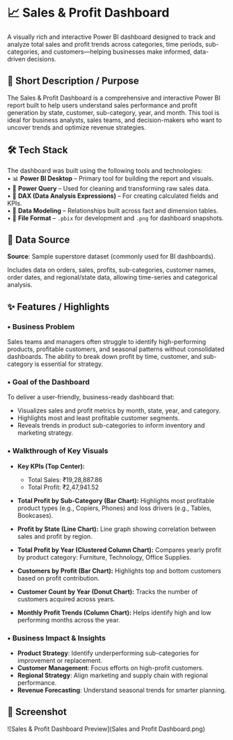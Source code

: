 # 📈 Sales & Profit Dashboard

A visually rich and interactive Power BI dashboard designed to track and analyze total sales and profit trends across categories, time periods, sub-categories, and customers—helping businesses make informed, data-driven decisions.

## 📝 Short Description / Purpose

The Sales & Profit Dashboard is a comprehensive and interactive Power BI report built to help users understand sales performance and profit generation by state, customer, sub-category, year, and month. This tool is ideal for business analysts, sales teams, and decision-makers who want to uncover trends and optimize revenue strategies.

## 🛠 Tech Stack

The dashboard was built using the following tools and technologies:<br>
• 📊 **Power BI Desktop** – Primary tool for building the report and visuals.<br>
• 🧹 **Power Query** – Used for cleaning and transforming raw sales data.<br>
• 🧠 **DAX (Data Analysis Expressions)** – For creating calculated fields and KPIs.<br>
• 🔗 **Data Modeling** – Relationships built across fact and dimension tables.<br>
• 📁 **File Format** – `.pbix` for development and `.png` for dashboard snapshots.

## 📂 Data Source

**Source**: Sample superstore dataset (commonly used for BI dashboards).

Includes data on orders, sales, profits, sub-categories, customer names, order dates, and regional/state data, allowing time-series and categorical analysis.

## ✨ Features / Highlights

### • Business Problem

Sales teams and managers often struggle to identify high-performing products, profitable customers, and seasonal patterns without consolidated dashboards. The ability to break down profit by time, customer, and sub-category is essential for strategy.

### • Goal of the Dashboard

To deliver a user-friendly, business-ready dashboard that:
- Visualizes sales and profit metrics by month, state, year, and category.
- Highlights most and least profitable customer segments.
- Reveals trends in product sub-categories to inform inventory and marketing strategy.

### • Walkthrough of Key Visuals

- **Key KPIs (Top Center):**
  - Total Sales: ₹19,28,887.86
  - Total Profit: ₹2,47,941.52

- **Total Profit by Sub-Category (Bar Chart):**
  Highlights most profitable product types (e.g., Copiers, Phones) and loss drivers (e.g., Tables, Bookcases).

- **Profit by State (Line Chart):**
  Line graph showing correlation between sales and profit by region.

- **Total Profit by Year (Clustered Column Chart):**
  Compares yearly profit by product category: Furniture, Technology, Office Supplies.

- **Customers by Profit (Bar Chart):**
  Highlights top and bottom customers based on profit contribution.

- **Customer Count by Year (Donut Chart):**
  Tracks the number of customers acquired across years.

- **Monthly Profit Trends (Column Chart):**
  Helps identify high and low performing months across the year.

### • Business Impact & Insights

- **Product Strategy**: Identify underperforming sub-categories for improvement or replacement.
- **Customer Management**: Focus efforts on high-profit customers.
- **Regional Strategy**: Align marketing and supply chain with regional performance.
- **Revenue Forecasting**: Understand seasonal trends for smarter planning.

## 📸 Screenshot

![Sales & Profit Dashboard Preview](Sales and Profit Dashboard.png)
